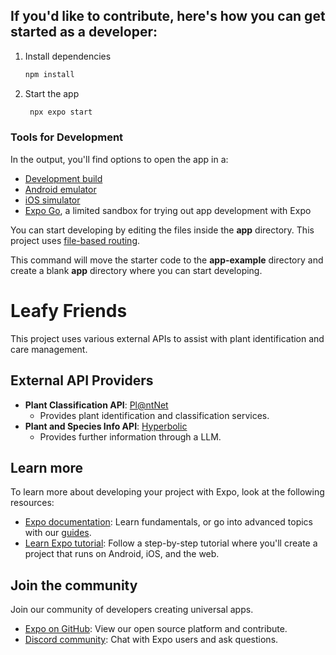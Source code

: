 ## If you'd like to contribute, here's how you can get started as a developer:

1. Install dependencies

   ```bash
   npm install
   ```

2. Start the app

   ```bash
    npx expo start
   ```

### Tools for Development

In the output, you'll find options to open the app in a:

- [Development build](https://docs.expo.dev/develop/development-builds/introduction/)
- [Android emulator](https://docs.expo.dev/workflow/android-studio-emulator/)
- [iOS simulator](https://docs.expo.dev/workflow/ios-simulator/)
- [Expo Go](https://expo.dev/go), a limited sandbox for trying out app development with Expo

You can start developing by editing the files inside the **app** directory. This project uses [file-based routing](https://docs.expo.dev/router/introduction).

This command will move the starter code to the **app-example** directory and create a blank **app** directory where you can start developing.

# Leafy Friends

This project uses various external APIs to assist with plant identification and care management.

## External API Providers

- **Plant Classification API**: [Pl@ntNet](https://identify.plantnet.org)
  - Provides plant identification and classification services.
- **Plant and Species Info API**: [Hyperbolic](https://www.hyperbolic.xyz)
  - Provides further information through a LLM.

## Learn more

To learn more about developing your project with Expo, look at the following resources:

- [Expo documentation](https://docs.expo.dev/): Learn fundamentals, or go into advanced topics with our [guides](https://docs.expo.dev/guides).
- [Learn Expo tutorial](https://docs.expo.dev/tutorial/introduction/): Follow a step-by-step tutorial where you'll create a project that runs on Android, iOS, and the web.

## Join the community

Join our community of developers creating universal apps.

- [Expo on GitHub](https://github.com/expo/expo): View our open source platform and contribute.
- [Discord community](https://chat.expo.dev): Chat with Expo users and ask questions.
